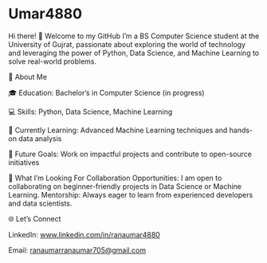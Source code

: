 # Umar4880
Hi there! 👋 Welcome to my GitHub
I’m a BS Computer Science student at the University of Gujrat, passionate about exploring the world of technology and leveraging the power of Python, Data Science, and Machine Learning to solve real-world problems.

🌟 About Me

🎓 Education: Bachelor’s in Computer Science (in progress)

💻 Skills: Python, Data Science, Machine Learning

🌱 Currently Learning: Advanced Machine Learning techniques and hands-on data analysis

🚀 Future Goals: Work on impactful projects and contribute to open-source initiatives

🤔 What I’m Looking For
Collaboration Opportunities: I am open to collaborating on beginner-friendly projects in Data Science or Machine Learning.
Mentorship: Always eager to learn from experienced developers and data scientists.

🌐 Let’s Connect

LinkedIn: www.linkedin.com/in/ranaumar4880

Email: ranaumarranaumar705@gmail.com


